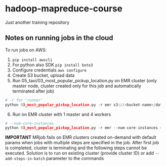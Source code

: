 # hadoop-mapreduce-course

Just another training repository

## Notes on running jobs in the cloud
To run jobs on AWS:
1. `pip install awscli`
2. For python also SDK `pip install boto3`
3. Configure credentials `aws configure`
4. Create S3 bucket, upload data
5. Run 05_taxi/03_most_popular_pickup_location.py on EMR cluster (only master node, cluster created only for this job and automatically terminated after job)

```python
# -r for 'runner'
python 03_most_popular_pickup_location.py -r emr s3://<bucket-name>/data/* --output-dir=s3://<bucket-name>/output/job1
```

6. Run on EMR cluster with 1 master and 4 workers
```python
# --num-core-instances
python 03_most_popular_pickup_location.py -r emr --num-core-instances 4  s3://<bucket-name>/data/* --output-dir=s3://<bucket-name>/output/job2
```
__IMPORTANT__ MRjob fails on EMR clusters created on-demand with default params when jobs with multiple steps are specified in the job. After first job is completed, cluster is terminating and the following steps cannot be executed. Solution is to run on existing cluster (provide cluster ID) or add `--add-steps-in-batch` parameter to the commands
